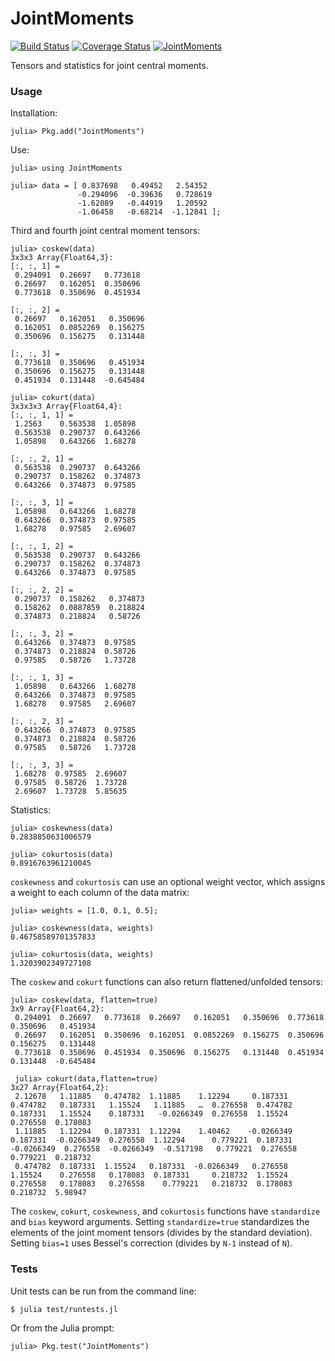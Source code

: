 # JointMoments

[![Build Status](https://travis-ci.org/tinybike/JointMoments.jl.svg?branch=master)](https://travis-ci.org/tinybike/JointMoments.jl) [![Coverage Status](https://coveralls.io/repos/tinybike/JointMoments.jl/badge.png)](https://coveralls.io/r/tinybike/JointMoments.jl) [![JointMoments](http://pkg.julialang.org/badges/JointMoments_nightly.svg)](http://pkg.julialang.org/?pkg=JointMoments&ver=nightly)

Tensors and statistics for joint central moments.

### Usage

Installation:

    julia> Pkg.add("JointMoments")

Use:

    julia> using JointMoments

    julia> data = [ 0.837698   0.49452   2.54352 
                   -0.294096  -0.39636   0.728619
                   -1.62089   -0.44919   1.20592 
                   -1.06458   -0.68214  -1.12841 ];

Third and fourth joint central moment tensors:

    julia> coskew(data)
    3x3x3 Array{Float64,3}:
    [:, :, 1] =
     0.294091  0.26697   0.773618
     0.26697   0.162051  0.350696
     0.773618  0.350696  0.451934

    [:, :, 2] =
     0.26697   0.162051   0.350696
     0.162051  0.0852269  0.156275
     0.350696  0.156275   0.131448

    [:, :, 3] =
     0.773618  0.350696   0.451934
     0.350696  0.156275   0.131448
     0.451934  0.131448  -0.645484

    julia> cokurt(data)
    3x3x3x3 Array{Float64,4}:
    [:, :, 1, 1] =
     1.2563    0.563538  1.05898 
     0.563538  0.290737  0.643266
     1.05898   0.643266  1.68278 

    [:, :, 2, 1] =
     0.563538  0.290737  0.643266
     0.290737  0.158262  0.374873
     0.643266  0.374873  0.97585 

    [:, :, 3, 1] =
     1.05898   0.643266  1.68278
     0.643266  0.374873  0.97585
     1.68278   0.97585   2.69607

    [:, :, 1, 2] =
     0.563538  0.290737  0.643266
     0.290737  0.158262  0.374873
     0.643266  0.374873  0.97585 

    [:, :, 2, 2] =
     0.290737  0.158262   0.374873
     0.158262  0.0887859  0.218824
     0.374873  0.218824   0.58726 

    [:, :, 3, 2] =
     0.643266  0.374873  0.97585
     0.374873  0.218824  0.58726
     0.97585   0.58726   1.73728

    [:, :, 1, 3] =
     1.05898   0.643266  1.68278
     0.643266  0.374873  0.97585
     1.68278   0.97585   2.69607

    [:, :, 2, 3] =
     0.643266  0.374873  0.97585
     0.374873  0.218824  0.58726
     0.97585   0.58726   1.73728

    [:, :, 3, 3] =
     1.68278  0.97585  2.69607
     0.97585  0.58726  1.73728
     2.69607  1.73728  5.85635

Statistics:

    julia> coskewness(data)
    0.2838850631006579

    julia> cokurtosis(data)
    0.8916763961210045

`coskewness` and `cokurtosis` can use an optional weight vector, which assigns a weight to each column of the data matrix:

    julia> weights = [1.0, 0.1, 0.5];

    julia> coskewness(data, weights)
    0.46758589701357833

    julia> cokurtosis(data, weights)
    1.3203902349727108

The `coskew` and `cokurt` functions can also return flattened/unfolded tensors:

    julia> coskew(data, flatten=true)
    3x9 Array{Float64,2}:
     0.294091  0.26697   0.773618  0.26697   0.162051   0.350696  0.773618  0.350696   0.451934
     0.26697   0.162051  0.350696  0.162051  0.0852269  0.156275  0.350696  0.156275   0.131448
     0.773618  0.350696  0.451934  0.350696  0.156275   0.131448  0.451934  0.131448  -0.645484

     julia> cokurt(data,flatten=true)
    3x27 Array{Float64,2}:
     2.12678   1.11885   0.474782  1.11885    1.12294     0.187331   0.474782   0.187331   1.15524   1.11885   …  0.276558  0.474782   0.187331   1.15524    0.187331   -0.0266349  0.276558  1.15524   0.276558  0.178083
     1.11885   1.12294   0.187331  1.12294    1.40462    -0.0266349  0.187331  -0.0266349  0.276558  1.12294      0.779221  0.187331  -0.0266349  0.276558  -0.0266349  -0.517198   0.779221  0.276558  0.779221  0.218732
     0.474782  0.187331  1.15524   0.187331  -0.0266349   0.276558   1.15524    0.276558   0.178083  0.187331     0.218732  1.15524    0.276558   0.178083   0.276558    0.779221   0.218732  0.178083  0.218732  5.98947 

The `coskew`, `cokurt`, `coskewness`, and `cokurtosis` functions have `standardize` and `bias` keyword arguments.  Setting `standardize=true` standardizes the elements of the joint moment tensors (divides by the standard deviation).  Setting `bias=1` uses Bessel's correction (divides by `N-1` instead of `N`).

### Tests

Unit tests can be run from the command line:

    $ julia test/runtests.jl

Or from the Julia prompt:

    julia> Pkg.test("JointMoments")
